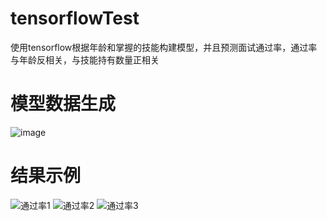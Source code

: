 # tensorflowTest
使用tensorflow根据年龄和掌握的技能构建模型，并且预测面试通过率，通过率与年龄反相关，与技能持有数量正相关

# 模型数据生成
![image](https://github.com/pikav/tensorflowTest/assets/59195180/cf4141ea-f269-4ded-bcd9-5ed27d5b7102)

# 结果示例
![通过率1](https://github.com/pikav/tensorflowTest/assets/59195180/357d27b0-ccd9-4479-a654-505c33504d3f)
![通过率2](https://github.com/pikav/tensorflowTest/assets/59195180/76f09248-2e22-490d-8f46-72cc8a7448f6)
![通过率3](https://github.com/pikav/tensorflowTest/assets/59195180/faa94a89-cff2-4ea0-8779-191d2b6cd44d)

